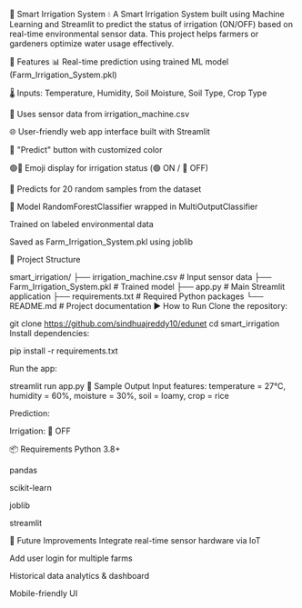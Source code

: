 🌱 Smart Irrigation System 💧
A Smart Irrigation System built using Machine Learning and Streamlit to predict the status of irrigation (ON/OFF) based on real-time environmental sensor data. This project helps farmers or gardeners optimize water usage effectively.

🚀 Features
📊 Real-time prediction using trained ML model (Farm_Irrigation_System.pkl)

🌡️ Inputs: Temperature, Humidity, Soil Moisture, Soil Type, Crop Type

📁 Uses sensor data from irrigation_machine.csv

🌐 User-friendly web app interface built with Streamlit

🔘 "Predict" button with customized color

🟢🛑 Emoji display for irrigation status (🟢 ON / 🔴 OFF)

🔁 Predicts for 20 random samples from the dataset

🧠 Model
RandomForestClassifier wrapped in MultiOutputClassifier

Trained on labeled environmental data

Saved as Farm_Irrigation_System.pkl using joblib

📁 Project Structure

smart_irrigation/
├── irrigation_machine.csv           # Input sensor data
├── Farm_Irrigation_System.pkl       # Trained model
├── app.py                           # Main Streamlit application
├── requirements.txt                 # Required Python packages
└── README.md                        # Project documentation
▶️ How to Run
Clone the repository:


git clone https://github.com/sindhuajreddy10/edunet
cd smart_irrigation
Install dependencies:


pip install -r requirements.txt

Run the app:


streamlit run app.py
🧪 Sample Output
Input features: temperature = 27°C, humidity = 60%, moisture = 30%, soil = loamy, crop = rice

Prediction:

Irrigation: 🔴 OFF

📦 Requirements
Python 3.8+

pandas

scikit-learn

joblib

streamlit

📌 Future Improvements
Integrate real-time sensor hardware via IoT

Add user login for multiple farms

Historical data analytics & dashboard

Mobile-friendly UI

